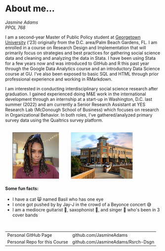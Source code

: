 # **About me...**
*Jasmine Adams* <br />
*PPOL 768*

I am a second-year Master of Public Policy student at [Georgetown University](http://georgetown.edu/) (’23) originally from the D.C. area/Palm Beach Gardens, FL. I am enrolled in a course on Research Design and Implementation that will primarily focus on strategies and best practices for gathering social science data and cleaning and analyzing the data in Stata. I have been using Stata for a few years now and was introduced to GitHub and R this past year through the Google Data Analytics course and an introductory Data Science course at GU. I’ve also been exposed to basic SQL and HTML through prior professional experience and working in RMarkdown.

I am interested in conducting interdisciplinary social science research after graduation. I gained experienced doing M&E work in the international development through an internship at a start-up in Washington, D.C. last summer (2022) and am currently a Senior Research Assistant at YES Research Lab (McDonough School of Business) which focuses on research in Organizational Behavior. In both roles, I've gathered/analyzed primary survey data using the Qualtrics survey platform. 
<br />
<br />

&nbsp;&nbsp;&nbsp;&nbsp;&nbsp;&nbsp;<img src="img/zgitprofilepic-small.png" alt="pic" width="150" height="150"> &nbsp;&nbsp;&nbsp;&nbsp;&nbsp;&nbsp;&nbsp;&nbsp;&nbsp;<img src="img/waldorfoutlets.png" alt="waldorfoutlets" height="150">
<br />

#### Some fun facts:

- I have a cat 😸 named Basil who has one eye
- I once got pushed by by Jay-J in the crowd of a Beyonce concert 😅
- I am a mediocre guitarist 🎸, saxophonist 🎷, and singer 🎤 who's been in 3 cover bands

<br />
<table>
    <tr>
        <td>Personal GitHub Page</td><td>github.com/JasmineAdams</td>
  </tr>
  <tr>
        <td>Personal Repo for this Course</td><td>github.com/JasmineAdams/Rsrch-Dsgn</td>
    </tr>
</table>
